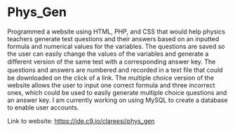 # Phys_Gen
Programmed a website using HTML, PHP, and CSS that would help physics teachers generate test questions and their answers based on an inputted formula and numerical values for the variables. The questions are saved so the user can easily change the values of the variables and generate a diﬀerent version of the same test with a corresponding answer key. The questions and answers are numbered and recorded in a text ﬁle that could be downloaded on the click of a link. The multiple choice version of the website allows the user to input one correct formula and three incorrect ones, which could be used to easily generate multiple choice questions and an answer key. I am currently working on using MySQL to create a database to enable user accounts.

Link to website: https://ide.c9.io/clareesi/phys_gen
